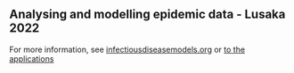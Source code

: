 ## Analysing and modelling epidemic data - Lusaka 2022

For more information, see [infectiousdiseasemodels.org](http://www.infectiousdiseasemodels.org/) or [to the applications](https://shiny.dide.ic.ac.uk/infectiousdiseasemodels-lusaka-2022)
